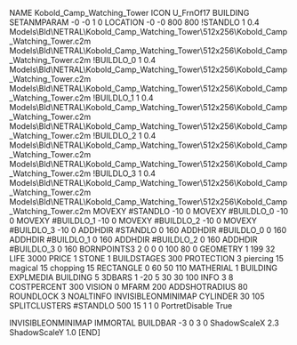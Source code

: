 NAME Kobold_Camp_Watching_Tower
ICON U_FrnOf17
BUILDING
SETANMPARAM -0 -0 1 0
LOCATION -0 -0 800 800
!STANDLO      1 0.4 Models\Bld\NETRAL\Kobold_Camp_Watching_Tower\512x256\Kobold_Camp_Watching_Tower.c2m Models\Bld\NETRAL\Kobold_Camp_Watching_Tower\512x256\Kobold_Camp_Watching_Tower.c2m 
!BUILDLO_0    1 0.4 Models\Bld\NETRAL\Kobold_Camp_Watching_Tower\512x256\Kobold_Camp_Watching_Tower.c2m Models\Bld\NETRAL\Kobold_Camp_Watching_Tower\512x256\Kobold_Camp_Watching_Tower.c2m 
!BUILDLO_1    1 0.4 Models\Bld\NETRAL\Kobold_Camp_Watching_Tower\512x256\Kobold_Camp_Watching_Tower.c2m Models\Bld\NETRAL\Kobold_Camp_Watching_Tower\512x256\Kobold_Camp_Watching_Tower.c2m 
!BUILDLO_2    1 0.4 Models\Bld\NETRAL\Kobold_Camp_Watching_Tower\512x256\Kobold_Camp_Watching_Tower.c2m Models\Bld\NETRAL\Kobold_Camp_Watching_Tower\512x256\Kobold_Camp_Watching_Tower.c2m 
!BUILDLO_3    1 0.4 Models\Bld\NETRAL\Kobold_Camp_Watching_Tower\512x256\Kobold_Camp_Watching_Tower.c2m Models\Bld\NETRAL\Kobold_Camp_Watching_Tower\512x256\Kobold_Camp_Watching_Tower.c2m 
MOVEXY #STANDLO   -10 0
MOVEXY #BUILDLO_0 -10 0
MOVEXY #BUILDLO_1 -10 0
MOVEXY #BUILDLO_2 -10 0
MOVEXY #BUILDLO_3 -10 0
ADDHDIR #STANDLO 0 160
ADDHDIR #BUILDLO_0 0 160
ADDHDIR #BUILDLO_1 0 160
ADDHDIR #BUILDLO_2 0 160
ADDHDIR #BUILDLO_3 0 160
BORNPOINTS3 2 0 0 0 100 80 0
GEOMETRY 1 199 32
LIFE     3000
PRICE 1 STONE 1
BUILDSTAGES 300
PROTECTION 3 piercing 15 magical 15 chopping 15
RECTANGLE    0 60 50 110
MATHERIAL 1 BUILDING
EXPLMEDIA BUILDING 5
3DBARS 1 -20 5 30 30 100
INFO 3 8
COSTPERCENT 300
VISION 0
MFARM 200
ADDSHOTRADIUS 80
ROUNDLOCK 3
NOALTINFO
INVISIBLEONMINIMAP
CYLINDER 30 105
SPLITCLUSTERS #STANDLO 500 15 1 1 0
PortretDisable True

INVISIBLEONMINIMAP
IMMORTAL
BUILDBAR -3 0 3 0
ShadowScaleX 2.3
ShadowScaleY 1.0
[END]
